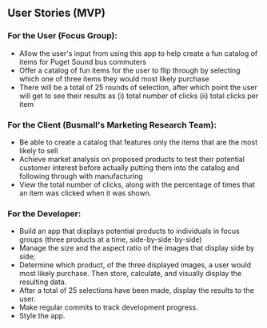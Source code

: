 ## User Stories (MVP)

### For the User (Focus Group):
* Allow the user's input from using this app to help create a fun catalog of items for Puget Sound bus commuters 
* Offer a catalog of fun items for the user to flip through by selecting which one of three items they would most likely purchase 
* There will be a total of 25 rounds of selection, after which point the user will get to see their results as (i) total number of clicks (ii) total clicks per item

### For the Client (Busmall's Marketing Research Team):
* Be able to create a catalog that features only the items that are the most likely to sell
* Achieve market analysis on proposed products to test their potential customer interest before actually putting them into the catalog and following through with manufacturing
* View the total number of clicks, along with the percentage of times that an item was clicked when it was shown.

### For the Developer:
* Build an app that displays potential products to individuals in focus groups (three products at a time, side-by-side-by-side)
* Manage the size and the aspect ratio of the images that display side by side;
* Determine which product, of the three displayed images, a user would most likely purchase. Then store, calculate, and visually display the resulting data.
* After a total of 25 selections have been made, display the results to the user.
* Make regular commits to track development progress.
* Style the app.
